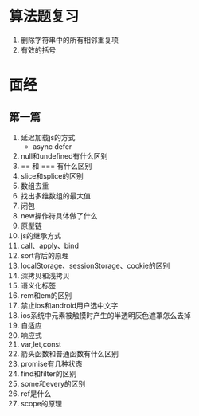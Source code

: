 # 算法题复习
1. 删除字符串中的所有相邻重复项
2. 有效的括号   
# 面经
## 第一篇
1. 延迟加载js的方式
    - async defer
2. null和undefined有什么区别
3. == 和 === 有什么区别
4. slice和splice的区别
5. 数组去重
6. 找出多维数组的最大值
7. 闭包
8. new操作符具体做了什么
9. 原型链
10. js的继承方式
11. call、apply、bind
12. sort背后的原理
13. localStorage、sessionStorage、cookie的区别
14. 深拷贝和浅拷贝
15. 语义化标签
16. rem和em的区别
17. 禁止ios和android用户选中文字
18. ios系统中元素被触摸时产生的半透明灰色遮罩怎么去掉
19. 自适应 
20. 响应式
21. var,let,const
22. 箭头函数和普通函数有什么区别
23. promise有几种状态
24. find和filter的区别
25. some和every的区别
26. ref是什么
27. scope的原理